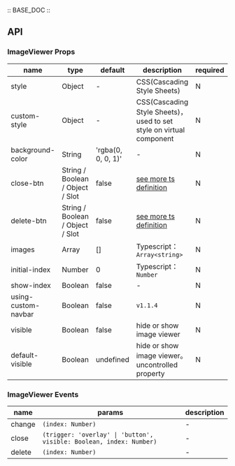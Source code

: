 :: BASE_DOC ::

## API

### ImageViewer Props

name | type | default | description | required
-- | -- | -- | -- | --
style | Object | - | CSS(Cascading Style Sheets) | N
custom-style | Object | - | CSS(Cascading Style Sheets)，used to set style on virtual component | N
background-color | String | 'rgba(0, 0, 0, 1)' | \- | N
close-btn | String / Boolean / Object / Slot | false | [see more ts definition](https://github.com/Tencent/tdesign-miniprogram/blob/develop/src/common/common.ts) | N
delete-btn | String / Boolean / Object / Slot | false | [see more ts definition](https://github.com/Tencent/tdesign-miniprogram/blob/develop/src/common/common.ts) | N
images | Array | [] | Typescript：`Array<string>` | N
initial-index | Number | 0 | Typescript：`Number` | N
show-index | Boolean | false | \- | N
using-custom-navbar | Boolean | false | `v1.1.4` | N
visible | Boolean | false | hide or show image viewer | N
default-visible | Boolean | undefined | hide or show image viewer。uncontrolled property | N

### ImageViewer Events

name | params | description
-- | -- | --
change | `(index: Number)` | \-
close | `(trigger: 'overlay' \| 'button', visible: Boolean, index: Number)` | \-
delete | `(index: Number)` | \-
